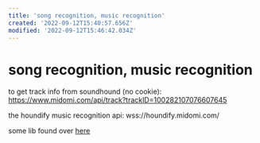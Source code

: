 ```yaml
---
title: 'song recognition, music recognition'
created: '2022-09-12T15:40:57.656Z'
modified: '2022-09-12T15:46:42.034Z'
---
```


# song recognition, music recognition

to get track info from soundhound (no cookie):
https://www.midomi.com/api/track?trackID=100282107076607645

the houndify music recognition api:
wss://houndify.midomi.com/

some lib found over [here](https://github.com/Azarattum/AmadeusCore/blob/3bbb39e4d92508f036dd7be68b66681013866cba/src/components/app/models/recognizers/midomi.recognizer.ts)
